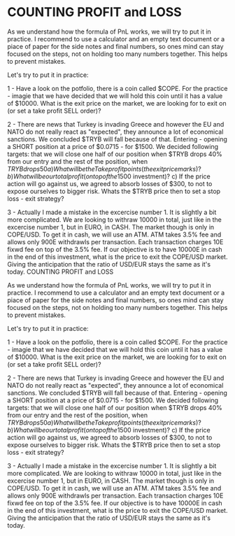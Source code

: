 # COUNTING PROFIT and LOSS

As we understand how the formula of PnL works, we will try to put it in practice. I recommend to use a calculator
and an empty text document or a piace of paper for the side notes and final numbers, 
so ones mind can stay focused on the steps, not on holding too many numbers together. 
This helps to prevent mistakes.


Let's try to put it in practice: 


1 - Have a look on the potfolio, there is a coin called $COPE. For the practice - imagie that we have decided 
that we will hold this coin until it has a value of $10000. What is the exit price on the market, 
we are looking for to exit on (or set a take profit SELL order)?


2 - There are news that Turkey is invading Greece and however the EU and NATO do not really react as "expected", 
they announce a lot of economical sanctions. We concluded $TRYB will fall because of that. 
Entering - opening a SHORT position at a price of $0.0715 - for $1500. We decided following targets: 
that we will close one half of our position when $TRYB drops 40% from our entry and the rest of the position, 
when $TRYB drops 50% from our entry.
a) What will be the Take profit points (the exit price marks)?
b) What will be our total profit (on top of the 1500$ investment)?
c) If the price action will go against us, we agreed to absorb losses of $300, 
to not to expose ourselves to bigger risk. Whats the $TRYB price then to set a stop loss - exit strategy?


3 - Actually I made a mistake in the excercise number 1. It is slightly a bit more complicated. We are looking 
to withraw 10000 in total, just like in the excercise number 1, but in EURO, in CASH. The market though is only 
in COPE/USD. To get it in cash, we will use an ATM. ATM takes 3.5% fee and allows only 900E withdrawls per 
transaction. Each transaction charges 10E fixwd fee on top of the 3.5% fee. If our objective is to have 10000E in cash 
in the end of this investment, what is the price to exit the COPE/USD market. Giving the anticipation that the ratio 
of USD/EUR stays the same as it's today.
COUNTING PROFIT and LOSS

As we understand how the formula of PnL works, we will try to put it in practice. I recommend to use a calculator
and an empty text document or a piace of paper for the side notes and final numbers, 
so ones mind can stay focused on the steps, not on holding too many numbers together. 
This helps to prevent mistakes.


Let's try to put it in practice: 


1 - Have a look on the potfolio, there is a coin called $COPE. For the practice - imagie that we have decided 
that we will hold this coin until it has a value of $10000. What is the exit price on the market, 
we are looking for to exit on (or set a take profit SELL order)?


2 - There are news that Turkey is invading Greece and however the EU and NATO do not really react as "expected", 
they announce a lot of economical sanctions. We concluded $TRYB will fall because of that. 
Entering - opening a SHORT position at a price of $0.0715 - for $1500. We decided following targets: 
that we will close one half of our position when $TRYB drops 40% from our entry and the rest of the position, 
when $TRYB drops 50% from our entry.
a) What will be the Take profit points (the exit price marks)?
b) What will be our total profit (on top of the 1500$ investment)?
c) If the price action will go against us, we agreed to absorb losses of $300, 
to not to expose ourselves to bigger risk. Whats the $TRYB price then to set a stop loss - exit strategy?


3 - Actually I made a mistake in the excercise number 1. It is slightly a bit more complicated. We are looking 
to withraw 10000 in total, just like in the excercise number 1, but in EURO, in CASH. The market though is only 
in COPE/USD. To get it in cash, we will use an ATM. ATM takes 3.5% fee and allows only 900E withdrawls per 
transaction. Each transaction charges 10E fixwd fee on top of the 3.5% fee. If our objective is to have 10000E in cash 
in the end of this investment, what is the price to exit the COPE/USD market. Giving the anticipation that the ratio 
of USD/EUR stays the same as it's today.
